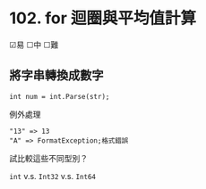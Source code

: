# 102. for 迴圈與平均值計算

☑易 ☐中 ☐難


## 將字串轉換成數字

```
int num = int.Parse(str);
```

例外處理

```
"13" => 13
"A" => FormatException;格式錯誤
```

試比較這些不同型別？

`int` v.s. `Int32` v.s. `Int64`

